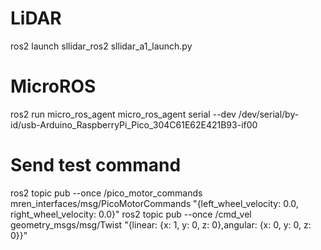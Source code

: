 # LiDAR
ros2 launch sllidar_ros2 sllidar_a1_launch.py
# MicroROS
ros2 run micro_ros_agent micro_ros_agent serial --dev /dev/serial/by-id/usb-Arduino_RaspberryPi_Pico_304C61E62E421B93-if00
# Send test command
ros2 topic pub --once /pico_motor_commands mren_interfaces/msg/PicoMotorCommands "{left_wheel_velocity: 0.0, right_wheel_velocity: 0.0}"
ros2 topic pub --once /cmd_vel geometry_msgs/msg/Twist "{linear: {x: 1, y: 0, z: 0},angular: {x: 0, y: 0, z: 0}}"
